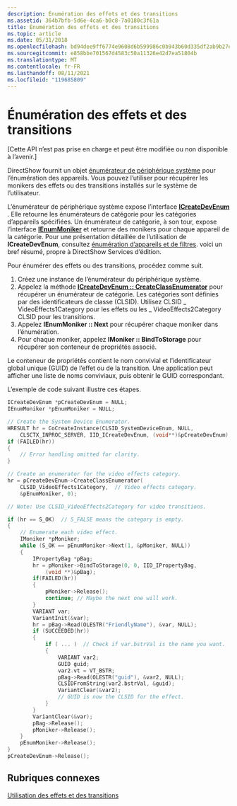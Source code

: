 ```yaml
---
description: Énumération des effets et des transitions
ms.assetid: 364b7bfb-5d6e-4ca6-b0c8-7a0180c3f61a
title: Énumération des effets et des transitions
ms.topic: article
ms.date: 05/31/2018
ms.openlocfilehash: bd94dee9ff6774e9608d6b599986c0b943b60d335df2ab9b27e8c2eb64d7fe42
ms.sourcegitcommit: e858bbe701567d4583c50a11326e42d7ea51804b
ms.translationtype: MT
ms.contentlocale: fr-FR
ms.lasthandoff: 08/11/2021
ms.locfileid: "119685809"
---
```

# <a name="enumerating-effects-and-transitions"></a>Énumération des effets et des transitions

\[Cette API n’est pas prise en charge et peut être modifiée ou non disponible à l’avenir.\]

DirectShow fournit un objet [énumérateur de périphérique système](system-device-enumerator.md) pour l’énumération des appareils. Vous pouvez l’utiliser pour récupérer les monikers des effets ou des transitions installés sur le système de l’utilisateur.

L’énumérateur de périphérique système expose l’interface [**ICreateDevEnum**](/windows/desktop/api/Strmif/nn-strmif-icreatedevenum) . Elle retourne les énumérateurs de catégorie pour les catégories d’appareils spécifiées. Un énumérateur de catégorie, à son tour, expose l’interface [**IEnumMoniker**](/windows/desktop/api/objidl/nn-objidl-ienummoniker) et retourne des monikers pour chaque appareil de la catégorie. Pour une présentation détaillée de l’utilisation de **ICreateDevEnum**, consultez [énumération d’appareils et de filtres](enumerating-devices-and-filters.md). voici un bref résumé, propre à DirectShow Services d’édition.

Pour énumérer des effets ou des transitions, procédez comme suit.

1.  Créez une instance de l’énumérateur du périphérique système.
2.  Appelez la méthode [**ICreateDevEnum :: CreateClassEnumerator**](/windows/desktop/api/Strmif/nf-strmif-icreatedevenum-createclassenumerator) pour récupérer un énumérateur de catégorie. Les catégories sont définies par des identificateurs de classe (CLSID). Utilisez CLSID \_ VideoEffects1Category pour les effets ou les \_ VideoEffects2Category CLSID pour les transitions.
3.  Appelez **IEnumMoniker :: Next** pour récupérer chaque moniker dans l’énumération.
4.  Pour chaque moniker, appelez **IMoniker :: BindToStorage** pour récupérer son conteneur de propriétés associé.

Le conteneur de propriétés contient le nom convivial et l’identificateur global unique (GUID) de l’effet ou de la transition. Une application peut afficher une liste de noms conviviaux, puis obtenir le GUID correspondant.

L’exemple de code suivant illustre ces étapes.


```C++
ICreateDevEnum *pCreateDevEnum = NULL;
IEnumMoniker *pEnumMoniker = NULL;

// Create the System Device Enumerator.
HRESULT hr = CoCreateInstance(CLSID_SystemDeviceEnum, NULL, 
    CLSCTX_INPROC_SERVER, IID_ICreateDevEnum, (void**)&pCreateDevEnum);
if (FAILED(hr))
{
    // Error handling omitted for clarity.
}

// Create an enumerator for the video effects category.
hr = pCreateDevEnum->CreateClassEnumerator(
    CLSID_VideoEffects1Category,  // Video effects category. 
    &pEnumMoniker, 0);               

// Note: Use CLSID_VideoEffects2Category for video transitions.

if (hr == S_OK)  // S_FALSE means the category is empty.
{
    // Enumerate each video effect.
    IMoniker *pMoniker;
    while (S_OK == pEnumMoniker->Next(1, &pMoniker, NULL))
    {
        IPropertyBag *pBag;
        hr = pMoniker->BindToStorage(0, 0, IID_IPropertyBag, 
            (void **)&pBag);
        if(FAILED(hr))
        {
            pMoniker->Release();
            continue; // Maybe the next one will work.
        }
        VARIANT var;
        VariantInit(&var);
        hr = pBag->Read(OLESTR("FriendlyName"), &var, NULL);
        if (SUCCEEDED(hr))
        {
            if ( ... )  // Check if var.bstrVal is the name you want.
            {
                VARIANT var2;
                GUID guid;
                var2.vt = VT_BSTR;
                pBag->Read(OLESTR("guid"), &var2, NULL);
                CLSIDFromString(var2.bstrVal, &guid);
                VariantClear(&var2);
                // GUID is now the CLSID for the effect.
            }
        }
        VariantClear(&var);
        pBag->Release();
        pMoniker->Release();
    }
    pEnumMoniker->Release();
}
pCreateDevEnum->Release();
```



## <a name="related-topics"></a>Rubriques connexes

<dl> <dt>

[Utilisation des effets et des transitions](working-with-effects-and-transitions.md)
</dt> </dl>

 

 

